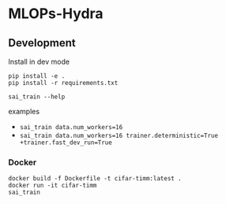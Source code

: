 # MLOPs-Hydra

## Development

Install in dev mode

```
pip install -e .
pip install -r requirements.txt

```

```
sai_train --help
```

examples

- `sai_train data.num_workers=16`
- `sai_train data.num_workers=16 trainer.deterministic=True +trainer.fast_dev_run=True`

### Docker

```
docker build -f Dockerfile -t cifar-timm:latest .
docker run -it cifar-timm
sai_train

```